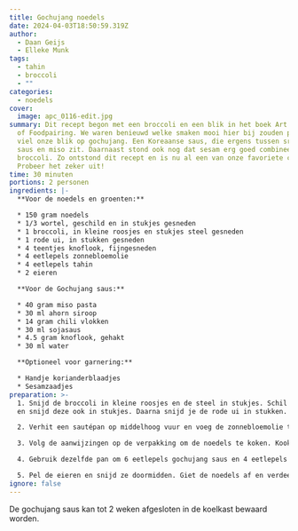 ```yaml
---
title: Gochujang noedels
date: 2024-04-03T18:50:59.319Z
author:
  - Daan Geijs
  - Elleke Munk
tags:
  - tahin
  - broccoli
  - ""
categories:
  - noedels
cover:
  image: apc_0116-edit.jpg
summary: Dit recept begon met een broccoli en een blik in het boek Art & Science
  of Foodpairing. We waren benieuwd welke smaken mooi hier bij zouden passen. Zo
  viel onze blik op gochujang. Een Koreaanse saus, die ergens tussen sriracha
  saus en miso zit. Daarnaast stond ook nog dat sesam erg goed combineert met
  broccoli. Zo ontstond dit recept en is nu al een van onze favoriete creaties.
  Probeer het zeker uit!
time: 30 minuten
portions: 2 personen
ingredients: |-
  **Voor de noedels en groenten:**

  * 150 gram noedels
  * 1/3 wortel, geschild en in stukjes gesneden
  * 1 broccoli, in kleine roosjes en stukjes steel gesneden
  * 1 rode ui, in stukken gesneden
  * 4 teentjes knoflook, fijngesneden
  * 4 eetlepels zonnebloemolie
  * 4﻿ eetlepels tahin
  * 2 eieren

  **Voor de Gochujang saus:**

  * 40 gram miso pasta
  * 30 ml ahorn siroop
  * 14 gram chili vlokken
  * 30 ml sojasaus
  * 4.5 gram knoflook, gehakt
  * 30 ml water

  **Optioneel voor garnering:**

  * Handje korianderblaadjes
  * Sesamzaadjes
preparation: >-
  1. Snijd de broccoli in kleine roosjes en de steel in stukjes. Schil de wortel
  en snijd deze ook in stukjes. Daarna snijd je de rode ui in stukken.

  2. Verhit een sautépan op middelhoog vuur en voeg de zonnebloemolie toe. Bak de ui en wortel in de olie. Na ongeveer een minuut voeg je de knoflook toe. Vijf minuten later voeg je de broccoli toe en bak je deze ongeveer 4 minuten mee, tot de groenten knapperig zijn. Haal vervolgens de groenten uit de pan en leg ze in een kom.

  3. Volg de aanwijzingen op de verpakking om de noedels te koken. Kook tegelijkertijd de eieren 6,5 minuut voor een zachtgekookt resultaat.

  4. Gebruik dezelfde pan om 6 eetlepels gochujang saus en 4 eetlepels tahin te verwarmen. Voeg wat water toe om de saus tot de gewenste dikte te verdunnen, vergelijkbaar met een dunne pindasaus. Voeg de eerder gebakken groenten toe aan de saus en meng goed. Haal de pan van het vuur en dek af om de groenten warm te houden en verder te laten garen.

  5. Pel de eieren en snijd ze doormidden. Giet de noedels af en verdeel deze over de borden. Voeg de groenten in saus toe en leg het ei er bovenop. Garneer met koriander en sesamzaadjes en wat extra gochujang saus.
ignore: false
---
```

De gochujang saus kan tot 2 weken afgesloten in de koelkast bewaard worden.